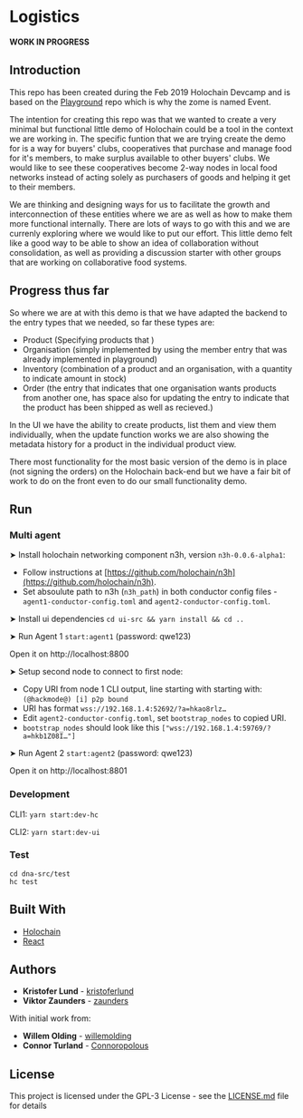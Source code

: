 # Logistics

**WORK IN PROGRESS**

## Introduction

This repo has been created during the Feb 2019 Holochain Devcamp and is based on the [Playground](https://github.com/holochain/dev-camp-playground) repo which is why the zome is named Event.

The intention for creating this repo was that we wanted to create a very minimal but functional little demo of Holochain could be a tool in the context we are working in. The specific funtion that we are trying create the demo for is a way for buyers' clubs, cooperatives that purchase and manage food for it's members, to make surplus available to other buyers' clubs. We would like to see these cooperatives become 2-way nodes in local food networks instead of acting solely as purchasers of goods and helping it get to their members.

We are thinking and designing ways for us to facilitate the growth and interconnection of these entities where we are as well as how to make them more functional internally. There are lots of ways to go with this and we are currenly exploring where we would like to put our effort. This little demo felt like a good way to be able to show an idea of collaboration without consolidation, as well as providing a discussion starter with other groups that are working on collaborative food systems.

## Progress thus far

So where we are at with this demo is that we have adapted the backend to the entry types that we needed, so far these types are:

- Product (Specifying products that )
- Organisation (simply implemented by using the member entry that was already implemented in playground)
- Inventory (combination of a product and an organisation, with a quantity to indicate amount in stock)
- Order (the entry that indicates that one organisation wants products from another one, has space also for updating the entry to indicate that the product has been shipped as well as recieved.)

In the UI we have the ability to create products, list them and view them individually, when the update function works we are also showing the metadata history for a product in the individual product view.

There most functionality for the most basic version of the demo is in place (not signing the orders) on the Holochain back-end but we have a fair bit of work to do on the front even to do our small functionality demo.

## Run

### Multi agent

➤ Install holochain networking component n3h, version `n3h-0.0.6-alpha1`:

- Follow instructions at [https://github.com/holochain/n3h](https://github.com/holochain/n3h).
- Set absoulute path to n3h (`n3h_path`) in both conductor config files - `agent1-conductor-config.toml` and `agent2-conductor-config.toml`.

➤ Install ui dependencies `cd ui-src && yarn install && cd ..`

➤ Run Agent 1 `start:agent1` (password: qwe123)

Open it on http://localhost:8800

➤ Setup second node to connect to first node:

- Copy URI from node 1 CLI output, line starting with starting with: `(@hackmode@) [i] p2p bound`
- URI has format `wss://192.168.1.4:52692/?a=hkao8rlz…`
- Edit `agent2-conductor-config.toml`, set `bootstrap_nodes` to copied URI.
- `bootstrap_nodes` should look like this `["wss://192.168.1.4:59769/?a=hkb1Z08I…"]`

➤ Run Agent 2 `start:agent2` (password: qwe123)

Open it on http://localhost:8801

### Development

CLI1: `yarn start:dev-hc`

CLI2: `yarn start:dev-ui`

### Test

```
cd dna-src/test
hc test
```

## Built With

- [Holochain](https://developer.holochain.org/)
- [React](https://reactjs.org/)

## Authors

- **Kristofer Lund** - [kristoferlund](https://github.com/kristoferlund)
- **Viktor Zaunders** - [zaunders](https://github.com/zaunders)

With initial work from:

- **Willem Olding** - [willemolding](https://github.com/willemolding)
- **Connor Turland** - [Connoropolous](https://github.com/Connoropolous)

## License

This project is licensed under the GPL-3 License - see the [LICENSE.md](LICENSE.md) file for details
